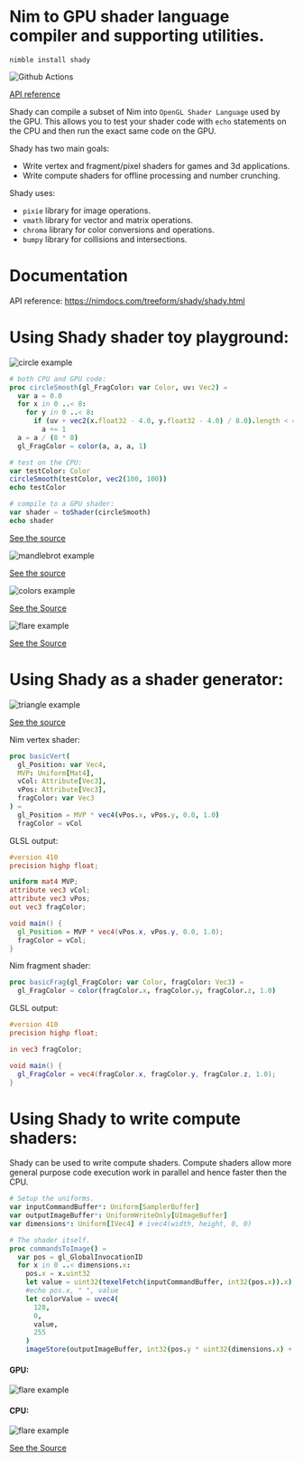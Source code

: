 # Nim to GPU shader language compiler and supporting utilities.

`nimble install shady`

![Github Actions](https://github.com/treeform/shady/workflows/Github%20Actions/badge.svg)

[API reference](https://nimdocs.com/treeform/shady)

Shady can compile a subset of Nim into `OpenGL Shader Language` used by the GPU. This allows you to test your shader code with `echo` statements on the CPU and then run the exact same code on the GPU.

Shady has two main goals:

* Write vertex and fragment/pixel shaders for games and 3d applications.
* Write compute shaders for offline processing and number crunching.

Shady uses:
* `pixie` library for image operations.
* `vmath` library for vector and matrix operations.
* `chroma` library for color conversions and operations.
* `bumpy` library for collisions and intersections.

# Documentation

API reference: https://nimdocs.com/treeform/shady/shady.html

# Using Shady shader toy playground:

![circle example](docs/circle.png)

```nim
# both CPU and GPU code:
proc circleSmooth(gl_FragColor: var Color, uv: Vec2) =
  var a = 0.0
  for x in 0 ..< 8:
    for y in 0 ..< 8:
      if (uv + vec2(x.float32 - 4.0, y.float32 - 4.0) / 8.0).length < 400.0:
        a += 1
  a = a / (8 * 8)
  gl_FragColor = color(a, a, a, 1)

# test on the CPU:
var testColor: Color
circleSmooth(testColor, vec2(100, 100))
echo testColor

# compile to a GPU shader:
var shader = toShader(circleSmooth)
echo shader
```

[See the source](examples/circle.nim)

![mandlebrot example](docs/mandelbrot.png)

[See the source](examples/mandelbrot.nim)

![colors example](docs/colors.png)

[See the Source](examples/colors.nim)

![flare example](docs/flare.png)

[See the Source](examples/flare.nim)


# Using Shady as a shader generator:

![triangle example](docs/triangle.png)

[See the source](examples/triangle.nim)

Nim vertex shader:
```nim
proc basicVert(
  gl_Position: var Vec4,
  MVP: Uniform[Mat4],
  vCol: Attribute[Vec3],
  vPos: Attribute[Vec3],
  fragColor: var Vec3
) =
  gl_Position = MVP * vec4(vPos.x, vPos.y, 0.0, 1.0)
  fragColor = vCol
```

GLSL output:
```glsl
#version 410
precision highp float;

uniform mat4 MVP;
attribute vec3 vCol;
attribute vec3 vPos;
out vec3 fragColor;

void main() {
  gl_Position = MVP * vec4(vPos.x, vPos.y, 0.0, 1.0);
  fragColor = vCol;
}
```

Nim fragment shader:
```nim
proc basicFrag(gl_FragColor: var Color, fragColor: Vec3) =
  gl_FragColor = color(fragColor.x, fragColor.y, fragColor.z, 1.0)
```

GLSL output:
```glsl
#version 410
precision highp float;

in vec3 fragColor;

void main() {
  gl_FragColor = vec4(fragColor.x, fragColor.y, fragColor.z, 1.0);
}
```

# Using Shady to write compute shaders:

Shady can be used to write compute shaders. Compute shaders allow more general purpose code execution work in parallel and hence faster then the CPU.

```nim
# Setup the uniforms.
var inputCommandBuffer*: Uniform[SamplerBuffer]
var outputImageBuffer*: UniformWriteOnly[UImageBuffer]
var dimensions*: Uniform[IVec4] # ivec4(width, height, 0, 0)

# The shader itself.
proc commandsToImage() =
  var pos = gl_GlobalInvocationID
  for x in 0 ..< dimensions.x:
    pos.x = x.uint32
    let value = uint32(texelFetch(inputCommandBuffer, int32(pos.x)).x)
    #echo pos.x, " ", value
    let colorValue = uvec4(
      128,
      0,
      value,
      255
    )
    imageStore(outputImageBuffer, int32(pos.y * uint32(dimensions.x) + pos.x), colorValue)
```

#### GPU:

![flare example](examples/compute1_output_gpu.png)

#### CPU:

![flare example](examples/compute1_output_cpu.png)

[See the Source](examples/compute1.nim)
